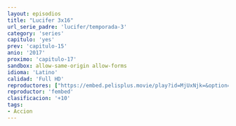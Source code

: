 ```yaml
---
layout: episodios
title: "Lucifer 3x16"
url_serie_padre: 'lucifer/temporada-3'
category: 'series'
capitulo: 'yes'
prev: 'capitulo-15'
anio: '2017'
proximo: 'capitulo-17'
sandbox: allow-same-origin allow-forms
idioma: 'Latino'
calidad: 'Full HD'
reproductores: ["https://embed.pelisplus.movie/play?id=MjUxNjk=&option=latin"]
reproductor: 'fembed'
clasificacion: '+10'
tags:
- Accion
---
```












